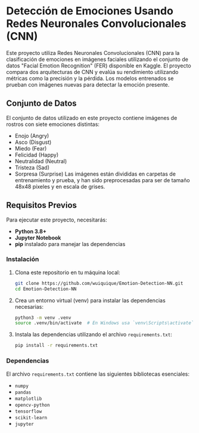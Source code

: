 # Detección de Emociones Usando Redes Neuronales Convolucionales (CNN)

Este proyecto utiliza Redes Neuronales Convolucionales (CNN) para la clasificación de emociones en imágenes faciales utilizando el conjunto de datos "Facial Emotion Recognition" (FER) disponible en Kaggle. El proyecto compara dos arquitecturas de CNN y evalúa su rendimiento utilizando métricas como la precisión y la pérdida. Los modelos entrenados se prueban con imágenes nuevas para detectar la emoción presente.

## Conjunto de Datos
El conjunto de datos utilizado en este proyecto contiene imágenes de rostros con siete emociones distintas:
- Enojo (Angry)
- Asco (Disgust)
- Miedo (Fear)
- Felicidad (Happy)
- Neutralidad (Neutral)
- Tristeza (Sad)
- Sorpresa (Surprise)
Las imágenes están divididas en carpetas de entrenamiento y prueba, y han sido preprocesadas para ser de tamaño 48x48 píxeles y en escala de grises.

## Requisitos Previos
Para ejecutar este proyecto, necesitarás:
- **Python 3.8+**
- **Jupyter Notebook**
- **pip** instalado para manejar las dependencias

### Instalación
1. Clona este repositorio en tu máquina local:
   ```bash
   git clone https://github.com/wuiquique/Emotion-Detection-NN.git
   cd Emotion-Detection-NN
   ```

2. Crea un entorno virtual (venv) para instalar las dependencias necesarias:
   ```bash
   python3 -m venv .venv
   source .venv/bin/activate  # En Windows usa `venv\Scripts\activate`
   ```

3. Instala las dependencias utilizando el archivo `requirements.txt`:
   ```bash
   pip install -r requirements.txt
   ```

### Dependencias
El archivo `requirements.txt` contiene las siguientes bibliotecas esenciales:
- `numpy`
- `pandas`
- `matplotlib`
- `opencv-python`
- `tensorflow`
- `scikit-learn`
- `jupyter`
